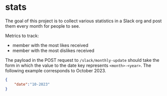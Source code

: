 # stats

The goal of this project is to collect various statistics in a Slack org and post them every month for people to see.

Metrics to track:

- member with the most likes received
- member with the most dislikes received

The payload in the POST request to `/slack/monthly-update` should take the form in which the value to the date key represents `<month>-<year>`. The following example corresponds to October 2023.

```json
{
    "date":"10-2023"
}
```
